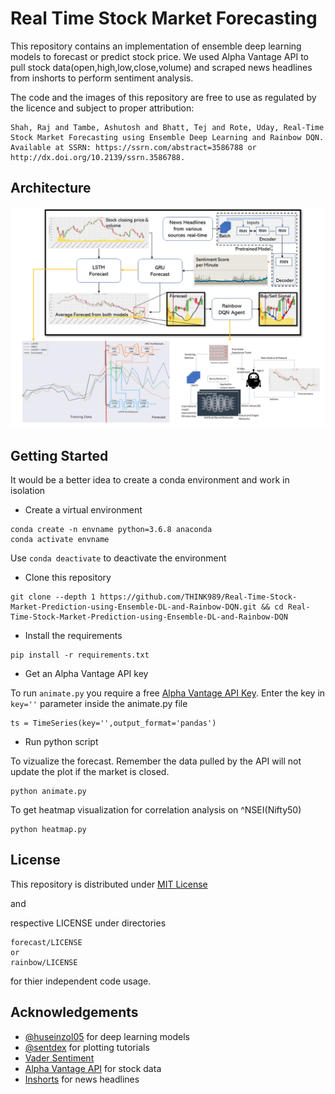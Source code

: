 # Real Time Stock Market Forecasting

This repository contains an implementation of ensemble deep learning models to forecast or predict stock price. We used Alpha Vantage 
API to pull stock data(open,high,low,close,volume) and scraped news headlines from inshorts to perform sentiment analysis.

The code and the images of this repository are free to use as regulated by the licence and subject to proper attribution:
```
Shah, Raj and Tambe, Ashutosh and Bhatt, Tej and Rote, Uday, Real-Time Stock Market Forecasting using Ensemble Deep Learning and Rainbow DQN. 
Available at SSRN: https://ssrn.com/abstract=3586788 or http://dx.doi.org/10.2139/ssrn.3586788.
```
## Architecture
![](imgs/arch.PNG)


## Getting Started

It would be a better idea to create a conda environment and work in isolation 

- Create a virtual environment
```
conda create -n envname python=3.6.8 anaconda 
conda activate envname
```
Use ```conda deactivate``` to deactivate the environment
- Clone this repository
```
git clone --depth 1 https://github.com/THINK989/Real-Time-Stock-Market-Prediction-using-Ensemble-DL-and-Rainbow-DQN.git && cd Real-Time-Stock-Market-Prediction-using-Ensemble-DL-and-Rainbow-DQN
```
- Install the requirements
```
pip install -r requirements.txt
```
- Get an Alpha Vantage API key

To run ```animate.py``` you require a free [Alpha Vantage API Key](https://www.alphavantage.co/support/#api-key). 
Enter the key in ```key=''``` parameter inside the animate.py file 
``` 
ts = TimeSeries(key='',output_format='pandas')
```
- Run python script

To vizualize the forecast. Remember the data pulled by the API will not update the plot if the market is closed. 
```
python animate.py
```
To get heatmap visualization for correlation analysis on ^NSEI(Nifty50)
```
python heatmap.py
```

## License 

This repository is distributed under [MIT License](LICENSE)

and 

respective LICENSE under directories
```
forecast/LICENSE
or 
rainbow/LICENSE
```
for thier independent code usage. 

## Acknowledgements

- [@huseinzol05](https://github.com/huseinzol05/) for deep learning models
- [@sentdex](https://www.youtube.com/channel/UCfzlCWGWYyIQ0aLC5w48gBQ) for plotting tutorials
- [Vader Sentiment](https://github.com/cjhutto/vaderSentiment)
- [Alpha Vantage API](https://www.alphavantage.co/) for stock data
- [Inshorts](inshorts.com) for news headlines

